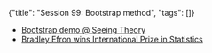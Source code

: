 {"title": "Session 99: Bootstrap method", "tags": []}

* [Bootstrap demo @ Seeing Theory](https://seeing-theory.brown.edu/frequentist-inference/index.html)
* [Bradley Efron wins International Prize in Statistics](https://www.nature.com/articles/d41586-018-07395-w)


